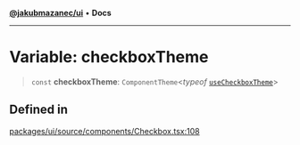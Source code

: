 [**@jakubmazanec/ui**](../README.md) • **Docs**

---

# Variable: checkboxTheme

> `const` **checkboxTheme**: `ComponentTheme`\<_typeof_
> [`useCheckboxTheme`](../functions/useCheckboxTheme.md)\>

## Defined in

[packages/ui/source/components/Checkbox.tsx:108](https://github.com/jakubmazanec/tools/blob/29163046acd1da0224b08fd05ca40f385e9ab4e5/packages/ui/source/components/Checkbox.tsx#L108)
